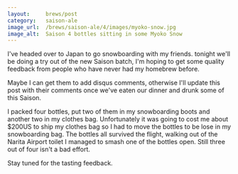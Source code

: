 ```yaml
---
layout:     brews/post
category:   saison-ale
image_url:  /brews/saison-ale/4/images/myoko-snow.jpg
image_alt:  Saison 4 bottles sitting in some Myoko Snow
---
```


I've headed over to Japan to go snowboarding with my friends.
tonight we'll be doing a try out of the new Saison batch, I'm
hoping to get some quality feedback from people who have never
had my homebrew before.

Maybe I can get them to add disqus comments, otherwise I'll update
this post with their comments once we've eaten our dinner and drunk
some of this Saison.

I packed four bottles, put two of them in my snowboarding boots and
another two in my clothes bag. Unfortunately it was going to cost
me about $200US to ship my clothes bag so I had to move the bottles
to be lose in my snowboarding bag. The bottles all survived the flight,
walking out of the Narita Airport toilet I managed to smash one of the
bottles open. Still three out of four isn't a bad effort.

Stay tuned for the tasting feedback.
